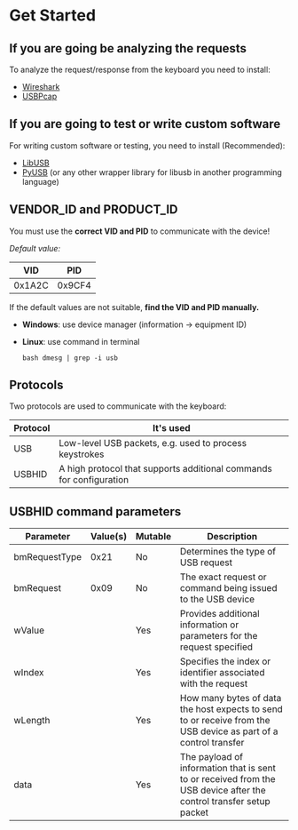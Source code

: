 # Get Started
## If you are going be analyzing the requests
To analyze the request/response from the keyboard you need to install:

- [Wireshark](https://github.com/wireshark/wireshark)
- [USBPcap](https://github.com/desowin/usbpcap)

## If you are going to test or write custom software
For writing custom software or testing, you need to install (Recommended):

- [LibUSB](https://github.com/libusb/libusb)
- [PyUSB](https://github.com/pyusb/pyusb) (or any other wrapper library for libusb in another programming language)

## VENDOR_ID and PRODUCT_ID
You must use the **correct VID and PID** to communicate with the device!

_Default value:_

| VID    | PID    |
|--------|--------|
| 0x1A2C | 0x9CF4 |

If the default values are not suitable, **find the VID and PID manually.**
- **Windows**: use device manager (information -> equipment ID)
- **Linux**: use command in terminal
  
    ``bash
      dmesg | grep -i usb
    ``
## Protocols
Two protocols are used to communicate with the keyboard:

| Protocol | It's used                                                           |
|----------|---------------------------------------------------------------------|
| USB      | Low-level USB packets, e.g. used to process keystrokes              |
| USBHID   | A high protocol that supports additional commands for configuration |

## USBHID command parameters

| Parameter     | Value(s) | Mutable | Description                                                                                                        |
|---------------|----------|---------|--------------------------------------------------------------------------------------------------------------------|
| bmRequestType | 0x21     | No      | Determines the type of USB request                                                                                 |
| bmRequest     | 0x09     | No      | The exact request or command being issued to the USB device                                                        |
| wValue        |          | Yes     | Provides additional information or parameters for the request specified                                            |
| wIndex        |          | Yes     | Specifies the index or identifier associated with the request                                                      |
| wLength       |          | Yes     | How many bytes of data the host expects to send to or receive from the USB device as part of a control transfer    |
| data          |          | Yes     | The payload of information that is sent to or received from the USB device after the control transfer setup packet |